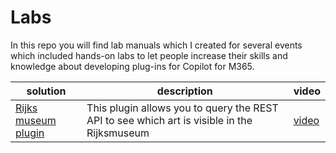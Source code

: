 # Labs

In this repo you will find lab manuals which I created for several events which included hands-on labs to let people increase their skills and knowledge about developing plug-ins for Copilot for M365.

| solution | description | video |
| -------- | ----------- | ----- |
|[Rijks museum plugin](/m365-copilot-plugin-rijksmuseum/README.md) | This plugin allows you to query the REST API to see which art is visible in the Rijksmuseum|[video](https://youtu.be/Bik2u-E0c7Q)|
